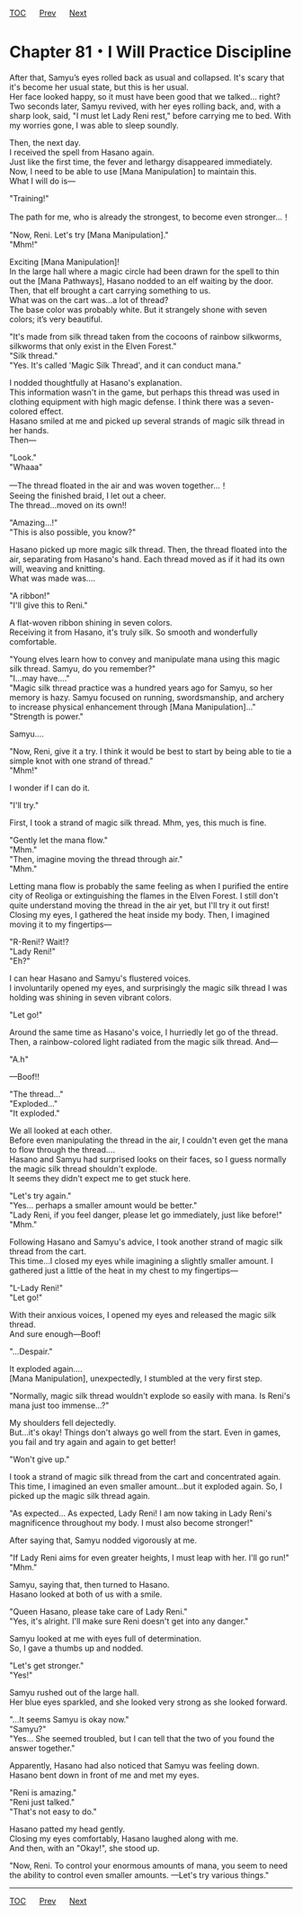 [TOC](../readme.md)&nbsp;&nbsp;&nbsp;&nbsp;&nbsp;&nbsp;[Prev](Section_0080.md)&nbsp;&nbsp;&nbsp;&nbsp;&nbsp;&nbsp;[Next](Section_0082.md)



# Chapter 81・I Will Practice Discipline

After that, Samyu’s eyes rolled back as usual and collapsed. It's scary
that it's become her usual state, but this is her usual.  
Her face looked happy, so it must have been good that we talked…
right?  
Two seconds later, Samyu revived, with her eyes rolling back, and, with
a sharp look, said, "I must let Lady Reni rest," before carrying me to
bed. With my worries gone, I was able to sleep soundly.  
  
Then, the next day.  
I received the spell from Hasano again.  
Just like the first time, the fever and lethargy disappeared
immediately. Now, I need to be able to use \[Mana Manipulation\] to
maintain this.  
What I will do is—  
  
"Training!"  
  
The path for me, who is already the strongest, to become even
stronger…！  
  
"Now, Reni. Let's try \[Mana Manipulation\]."  
"Mhm!"  
  
Exciting \[Mana Manipulation\]!  
In the large hall where a magic circle had been drawn for the spell to
thin out the \[Mana Pathways\], Hasano nodded to an elf waiting by the
door.  
Then, that elf brought a cart carrying something to us.  
What was on the cart was…a lot of thread?  
The base color was probably white. But it strangely shone with seven
colors; it’s very beautiful.  
  
"It's made from silk thread taken from the cocoons of rainbow silkworms,
silkworms that only exist in the Elven Forest."  
"Silk thread."  
"Yes. It's called 'Magic Silk Thread', and it can conduct mana."  
  
I nodded thoughtfully at Hasano's explanation.  
This information wasn't in the game, but perhaps this thread was used in
clothing equipment with high magic defense. I think there was a
seven-colored effect.  
Hasano smiled at me and picked up several strands of magic silk thread
in her hands.  
Then—  
  
"Look."  
"Whaaa"  
  
—The thread floated in the air and was woven together…！  
Seeing the finished braid, I let out a cheer.  
The thread…moved on its own!!  
  
"Amazing…!"  
"This is also possible, you know?"  
  
Hasano picked up more magic silk thread. Then, the thread floated into
the air, separating from Hasano's hand. Each thread moved as if it had
its own will, weaving and knitting.  
What was made was….  
  
"A ribbon!"  
"I'll give this to Reni."  
  
A flat-woven ribbon shining in seven colors.  
Receiving it from Hasano, it's truly silk. So smooth and wonderfully
comfortable.  
  
"Young elves learn how to convey and manipulate mana using this magic
silk thread. Samyu, do you remember?"  
"I…may have…."  
"Magic silk thread practice was a hundred years ago for Samyu, so her
memory is hazy. Samyu focused on running, swordsmanship, and archery to
increase physical enhancement through \[Mana Manipulation\]…"  
"Strength is power."  
  
Samyu….  
  
"Now, Reni, give it a try. I think it would be best to start by being
able to tie a simple knot with one strand of thread."  
"Mhm!"  
  
I wonder if I can do it.  
  
"I'll try."  
  
First, I took a strand of magic silk thread. Mhm, yes, this much is
fine.  
  
"Gently let the mana flow."  
"Mhm."  
"Then, imagine moving the thread through air."  
"Mhm."  
  
Letting mana flow is probably the same feeling as when I purified the
entire city of Reoliga or extinguishing the flames in the Elven Forest.
I still don't quite understand moving the thread in the air yet, but
I'll try it out first!  
Closing my eyes, I gathered the heat inside my body. Then, I imagined
moving it to my fingertips—  
  
"R-Reni!? Wait!?  
"Lady Reni!"  
"Eh?"  
  
I can hear Hasano and Samyu's flustered voices.  
I involuntarily opened my eyes, and surprisingly the magic silk thread I
was holding was shining in seven vibrant colors.  
  
"Let go!"  
  
Around the same time as Hasano's voice, I hurriedly let go of the
thread.  
Then, a rainbow-colored light radiated from the magic silk thread.
And—  
  
"A.h"  
  
—Boof!!  
  
"The thread…"  
"Exploded…"  
"It exploded."  
  
We all looked at each other.  
Before even manipulating the thread in the air, I couldn't even get the
mana to flow through the thread….  
Hasano and Samyu had surprised looks on their faces, so I guess normally
the magic silk thread shouldn't explode.  
It seems they didn't expect me to get stuck here.  
  
"Let's try again."  
"Yes… perhaps a smaller amount would be better."  
"Lady Reni, if you feel danger, please let go immediately, just like
before!"  
"Mhm."  
  
Following Hasano and Samyu's advice, I took another strand of magic silk
thread from the cart.  
This time…I closed my eyes while imagining a slightly smaller amount. I
gathered just a little of the heat in my chest to my fingertips—  
  
"L-Lady Reni!"  
"Let go!"  
  
With their anxious voices, I opened my eyes and released the magic silk
thread.  
And sure enough—Boof!  
  
"…Despair."  
  
It exploded again….  
\[Mana Manipulation\], unexpectedly, I stumbled at the very first
step.  
  
"Normally, magic silk thread wouldn't explode so easily with mana. Is
Reni's mana just too immense…?"  
  
My shoulders fell dejectedly.  
But…it's okay! Things don't always go well from the start. Even in
games, you fail and try again and again to get better!  
  
"Won't give up."  
  
I took a strand of magic silk thread from the cart and concentrated
again. This time, I imagined an even smaller amount…but it exploded
again. So, I picked up the magic silk thread again.  
  
"As expected… As expected, Lady Reni! I am now taking in Lady Reni's
magnificence throughout my body. I must also become stronger!"  
  
After saying that, Samyu nodded vigorously at me.  
  
"If Lady Reni aims for even greater heights, I must leap with her. I'll
go run!"  
"Mhm."  
  
Samyu, saying that, then turned to Hasano.  
Hasano looked at both of us with a smile.  
  
"Queen Hasano, please take care of Lady Reni."  
"Yes, it's alright. I'll make sure Reni doesn't get into any danger."  
  
Samyu looked at me with eyes full of determination.  
So, I gave a thumbs up and nodded.  
  
"Let's get stronger."  
"Yes!"  
  
Samyu rushed out of the large hall.  
Her blue eyes sparkled, and she looked very strong as she looked
forward.  
  
"…It seems Samyu is okay now."  
"Samyu?"  
"Yes… She seemed troubled, but I can tell that the two of you found the
answer together."  
  
Apparently, Hasano had also noticed that Samyu was feeling down.  
Hasano bent down in front of me and met my eyes.  
  
"Reni is amazing."  
"Reni just talked."  
"That's not easy to do."  
  
Hasano patted my head gently.  
Closing my eyes comfortably, Hasano laughed along with me.  
And then, with an "Okay!", she stood up.  
  
"Now, Reni. To control your enormous amounts of mana, you seem to need
the ability to control even smaller amounts. —Let's try various
things."  
  
  
  


---
[TOC](../readme.md)&nbsp;&nbsp;&nbsp;&nbsp;&nbsp;&nbsp;[Prev](Section_0080.md)&nbsp;&nbsp;&nbsp;&nbsp;&nbsp;&nbsp;[Next](Section_0082.md)

